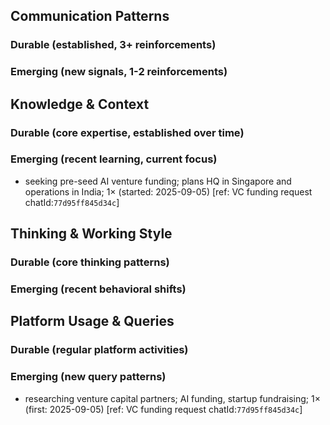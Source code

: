 ## Communication Patterns
### Durable (established, 3+ reinforcements)

### Emerging (new signals, 1-2 reinforcements)

## Knowledge & Context
### Durable (core expertise, established over time)

### Emerging (recent learning, current focus)
- seeking pre-seed AI venture funding; plans HQ in Singapore and operations in India; 1× (started: 2025-09-05) [ref: VC funding request chatId:`77d95ff845d34c`]

## Thinking & Working Style
### Durable (core thinking patterns)

### Emerging (recent behavioral shifts)

## Platform Usage & Queries
### Durable (regular platform activities)

### Emerging (new query patterns)
- researching venture capital partners; AI funding, startup fundraising; 1× (first: 2025-09-05) [ref: VC funding request chatId:`77d95ff845d34c`]
